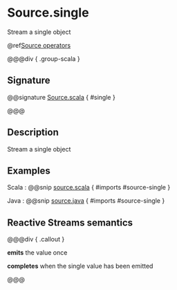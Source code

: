 # Source.single

Stream a single object

@ref[Source operators](../index.md#source-operators)

@@@div { .group-scala }

## Signature

@@signature [Source.scala](/akka-stream/src/main/scala/akka/stream/scaladsl/Source.scala) { #single }

@@@

## Description

Stream a single object

## Examples

Scala
:  @@snip [source.scala](/akka-stream-tests/src/test/scala/akka/stream/scaladsl/SourceSpec.scala) { #imports #source-single }

Java
:   @@snip [source.java](/akka-stream-tests/src/test/java/akka/stream/javadsl/SourceTest.java) { #imports #source-single }

## Reactive Streams semantics

@@@div { .callout }

**emits** the value once

**completes** when the single value has been emitted

@@@
